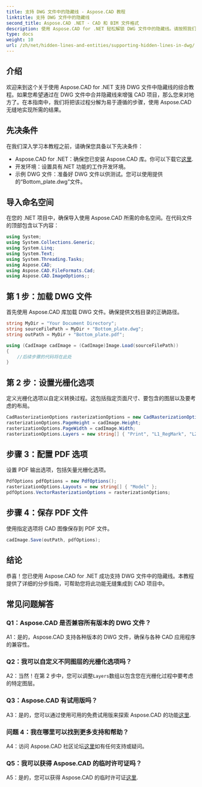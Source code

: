 ```yaml
---
title: 支持 DWG 文件中的隐藏线 - Aspose.CAD 教程
linktitle: 支持 DWG 文件中的隐藏线
second_title: Aspose.CAD .NET - CAD 和 BIM 文件格式
description: 使用 Aspose.CAD for .NET 轻松解锁 DWG 文件中的隐藏线。请按照我们的分步指南进行无缝集成。
type: docs
weight: 10
url: /zh/net/hidden-lines-and-entities/supporting-hidden-lines-in-dwg/
--- 
```

## 介绍

欢迎来到这个关于使用 Aspose.CAD for .NET 支持 DWG 文件中隐藏线的综合教程。如果您希望通过在 DWG 文件中合并隐藏线来增强 CAD 项目，那么您来对地方了。在本指南中，我们将把该过程分解为易于遵循的步骤，使用 Aspose.CAD 无缝地实现所需的结果。

## 先决条件

在我们深入学习本教程之前，请确保您具备以下先决条件：
-  Aspose.CAD for .NET：确保您已安装 Aspose.CAD 库。你可以下载它[这里](https://releases.aspose.com/cad/net/).
- 开发环境：设置具有.NET 功能的工作开发环境。
- 示例 DWG 文件：准备好 DWG 文件以供测试。您可以使用提供的“Bottom_plate.dwg”文件。

## 导入命名空间

在您的 .NET 项目中，确保导入使用 Aspose.CAD 所需的命名空间。在代码文件的顶部包含以下内容：

```csharp
using System;
using System.Collections.Generic;
using System.Linq;
using System.Text;
using System.Threading.Tasks;
using Aspose.CAD;
using Aspose.CAD.FileFormats.Cad;
using Aspose.CAD.ImageOptions;;
```

## 第 1 步：加载 DWG 文件

首先使用 Aspose.CAD 库加载 DWG 文件。确保提供文档目录的正确路径。

```csharp
string MyDir = "Your Document Directory";
string sourceFilePath = MyDir + "Bottom_plate.dwg";
string outPath = MyDir + "Bottom_plate.pdf";

using (CadImage cadImage = (CadImage)Image.Load(sourceFilePath))
{
    //后续步骤的代码将在此处
}
```

## 第 2 步：设置光栅化选项

定义光栅化选项以自定义转换过程。这包括指定页面尺寸、要包含的图层以及要考虑的布局。

```csharp
CadRasterizationOptions rasterizationOptions = new CadRasterizationOptions();
rasterizationOptions.PageHeight = cadImage.Height;
rasterizationOptions.PageWidth = cadImage.Width;
rasterizationOptions.Layers = new string[] { "Print", "L1_RegMark", "L2_RegMark" };
```

## 步骤 3：配置 PDF 选项

设置 PDF 输出选项，包括矢量光栅化选项。

```csharp
PdfOptions pdfOptions = new PdfOptions();
rasterizationOptions.Layouts = new string[] { "Model" };
pdfOptions.VectorRasterizationOptions = rasterizationOptions;
```

## 步骤 4：保存 PDF 文件

使用指定选项将 CAD 图像保存到 PDF 文件。

```csharp
cadImage.Save(outPath, pdfOptions);
```

## 结论

恭喜！您已使用 Aspose.CAD for .NET 成功支持 DWG 文件中的隐藏线。本教程提供了详细的分步指南，可帮助您将此功能无缝集成到 CAD 项目中。

## 常见问题解答

### Q1：Aspose.CAD 是否兼容所有版本的 DWG 文件？

A1：是的，Aspose.CAD 支持各种版本的 DWG 文件，确保与各种 CAD 应用程序的兼容性。

### Q2：我可以自定义不同图层的光栅化选项吗？

 A2：当然！在第 2 步中，您可以调整`Layers`数组以包含您在光栅化过程中要考虑的特定图层。

### Q3：Aspose.CAD 有试用版吗？

 A3：是的，您可以通过使用可用的免费试用版来探索 Aspose.CAD 的功能[这里](https://releases.aspose.com/).

### 问题 4：我在哪里可以找到更多支持和帮助？

 A4：访问 Aspose.CAD 社区论坛[这里](https://forum.aspose.com/c/cad/19)如有任何支持或疑问。

### Q5：我可以获得 Aspose.CAD 的临时许可证吗？

A5：是的，您可以获得 Aspose.CAD 的临时许可证[这里](https://purchase.aspose.com/temporary-license/).